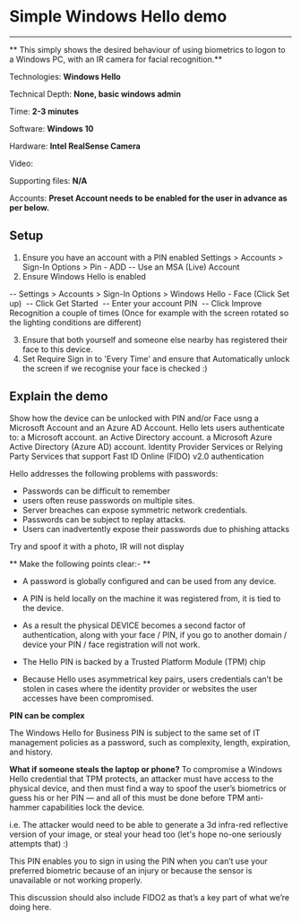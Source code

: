 # Simple Windows Hello demo
-------------------------

** This simply shows the desired behaviour of using biometrics to logon to a Windows PC, with an IR camera for facial recognition.**

Technologies: **Windows Hello**

Technical Depth: **None, basic windows admin**

Time: **2-3 minutes**

Software: **Windows 10**

Hardware: **Intel RealSense Camera**

Video: 

Supporting files: **N/A**

Accounts: **Preset Account needs to be enabled for the user in advance as per below.**


Setup
-----
1. Ensure you have an account with a PIN enabled Settings > Accounts > Sign-In Options > Pin - ADD -- Use an MSA (Live) Account 
2. Ensure Windows Hello is enabled 

-- Settings > Accounts > Sign-In Options > Windows Hello - Face (Click Set up) 
-- Click Get Started 
-- Enter your account PIN 
-- Click Improve Recognition a couple of times (Once for example with the screen rotated so the lighting conditions are different) 

3. Ensure that both yourself and someone else nearby has registered their face to this device. 
4. Set Require Sign in to 'Every Time' and ensure that Automatically unlock the screen if we recognise your face is checked :) 

Explain the demo
----------------

Show how the device can be unlocked with PIN and/or Face usng a Microsoft Account and an Azure AD Account.
Hello lets users authenticate to:
a Microsoft account.
an Active Directory account.
a Microsoft Azure Active Directory (Azure AD) account.
Identity Provider Services or Relying Party Services that support Fast ID Online (FIDO) v2.0 authentication

Hello addresses the following problems with passwords:
 - Passwords can be difficult to remember
 - users often reuse passwords on multiple sites.
 - Server breaches can expose symmetric network credentials.
 - Passwords can be subject to replay attacks.
 - Users can inadvertently expose their passwords due to phishing attacks 

Try and spoof it with a photo, IR will not display

** Make the following points clear:- **
 - A password is globally configured and can be used from any device.
 - A PIN is held locally on the machine it was registered from, it is tied to the device.
 - As a result the physical DEVICE becomes a second factor of authentication, along with your face / PIN, if you go to another domain / device your PIN / face registration will not work.

 - The Hello PIN is backed by a Trusted Platform Module (TPM) chip
 - Because Hello uses asymmetrical key pairs, users credentials can’t be stolen in cases where the identity provider or websites the user accesses have been compromised.

**PIN can be complex**

The Windows Hello for Business PIN is subject to the same set of IT management policies as a password, such as complexity, length, expiration, and history. 

**What if someone steals the laptop or phone?**
To compromise a Windows Hello credential that TPM protects, an attacker must have access to the physical device, and then must find a way to spoof the user’s biometrics or guess his or her PIN  — and all of this must be done before TPM anti-hammer capabilities lock the device.

i.e. The attacker would need to be able to generate a 3d infra-red reflective version of your image, or steal your head too (let's hope no-one seriously attempts that) :) 

This PIN enables you to sign in using the PIN when you can’t use your preferred biometric because of an injury or because the sensor is unavailable or not working properly.

This discussion should also include FIDO2 as that’s a key part of what we’re doing here. 
